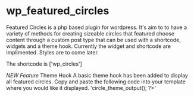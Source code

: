 # wp_featured_circles
Featured Circles is a php based plugin for wordpress. It's aim to to have a variety of methods for creating sizeable circles that featured choose content through a custom post type that can be used with a shortcode, widgets and a theme hook.
Currently the widget and shortcode are implimented.
Styles are to come later.

The shortcode is ['wp_circles']

*NEW Feature*
Theme Hook
A basic theme hook has been added to display all featured circles. Copy and paste the following code into your template where you would like it displayed.
'<?php echo $theme_hook->circle_theme_output(); ?>'
